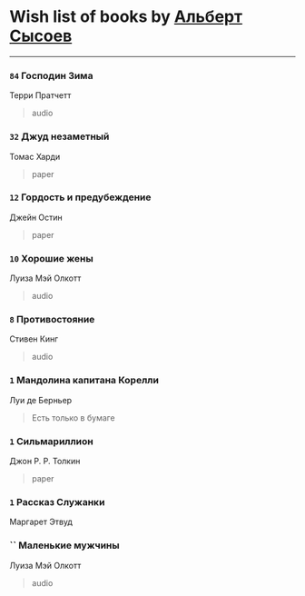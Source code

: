 # Wish list of books by [Альберт Сысоев](http://vk.com/id47446642)
---

### `84` Господин Зима
Терри Пратчетт
> audio

### `32` Джуд незаметный
Томас Харди
> paper

### `12` Гордость и предубеждение
Джейн Остин
> paper

### `10` Хорошие жены
Луиза Мэй Олкотт
> audio

### `8` Противостояние
Стивен Кинг
> audio

### `1` Мандолина капитана Корелли
Луи де Берньер
> Есть только в бумаге

### `1` Сильмариллион
Джон Р. Р. Толкин
> paper

### `1` Рассказ Служанки
Маргарет Этвуд

### `` Маленькие мужчины
Луиза Мэй Олкотт
> audio

